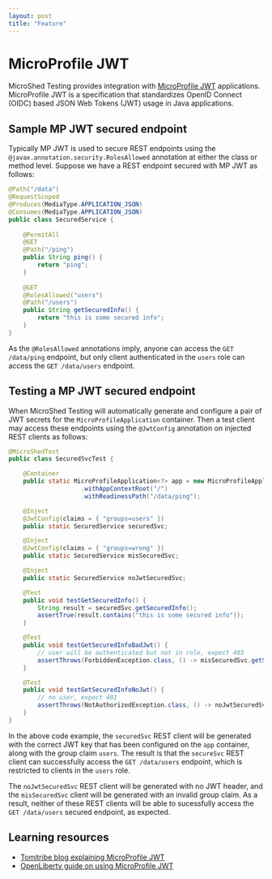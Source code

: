 ```yaml
---
layout: post
title: "Feature"
---
```

# MicroProfile JWT

MicroShed Testing provides integration with [MicroProfile JWT](https://github.com/eclipse/microprofile-jwt-auth) applications. MicroProfile JWT
is a specification that standardizes OpenID Connect (OIDC) based JSON Web Tokens (JWT) usage in Java applications.

## Sample MP JWT secured endpoint

Typically MP JWT is used to secure REST endpoints using the `@javax.annotation.security.RolesAllowed` annotation at either the class or method level. Suppose we have a REST endpoint secured with MP JWT as follows:

```java
@Path("/data")
@RequestScoped
@Produces(MediaType.APPLICATION_JSON)
@Consumes(MediaType.APPLICATION_JSON)
public class SecuredService {
   
    @PermitAll
    @GET
    @Path("/ping")
    public String ping() {
        return "ping";
    }
    
    @GET
    @RolesAllowed("users")
    @Path("/users")
    public String getSecuredInfo() {
        return "this is some secured info";
    }
}
```

As the `@RolesAllowed` annotations imply, anyone can access the `GET /data/ping` endpoint, but only client authenticated in the `users` role can access the `GET /data/users` endpoint.

## Testing a MP JWT secured endpoint

When MicroShed Testing will automatically generate and configure a pair of JWT secrets for the `MicroProfileApplication` container. Then a test client may access these endpoints using the `@JwtConfig` annotation on injected REST clients as follows:

```java
@MicroShedTest
public class SecuredSvcTest {

    @Container
    public static MicroProfileApplication<?> app = new MicroProfileApplication<>()
                    .withAppContextRoot("/")
                    .withReadinessPath("/data/ping");

    @Inject
    @JwtConfig(claims = { "groups=users" })
    public static SecuredService securedSvc;

    @Inject
    @JwtConfig(claims = { "groups=wrong" })
    public static SecuredService misSecuredSvc;

    @Inject
    public static SecuredService noJwtSecuredSvc;

    @Test
    public void testGetSecuredInfo() {
        String result = securedSvc.getSecuredInfo();
        assertTrue(result.contains("this is some secured info"));
    }

    @Test
    public void testGetSecuredInfoBadJwt() {
        // user will be authenticated but not in role, expect 403
        assertThrows(ForbiddenException.class, () -> misSecuredSvc.getSecuredInfo());
    }

    @Test
    public void testGetSecuredInfoNoJwt() {
        // no user, expect 401
        assertThrows(NotAuthorizedException.class, () -> noJwtSecuredSvc.getSecuredInfo());
    }
}
```

In the above code example, the `securedSvc` REST client will be generated with the correct JWT key that has been configured on the `app` container, along with the group claim `users`. The result is that the `secureSvc` REST client can successfully access the `GET /data/users` endpoint, which is restricted to clients in the `users` role.

The `noJwtSecuredSvc` REST client will be generated with no JWT header, and the `misSecuredSvc` client will be generated with an invalid group claim. As a result, neither of these REST clients will be able to sucessfully access the `GET /data/users` secured endpoint, as expected.

## Learning resources

- [Tomitribe blog explaining MicroProfile JWT](https://www.tomitribe.com/blog/microprofile-json-web-token-jwt/)
- [OpenLiberty guide on using MicroProfile JWT](https://openliberty.io/guides/microprofile-jwt.html)
